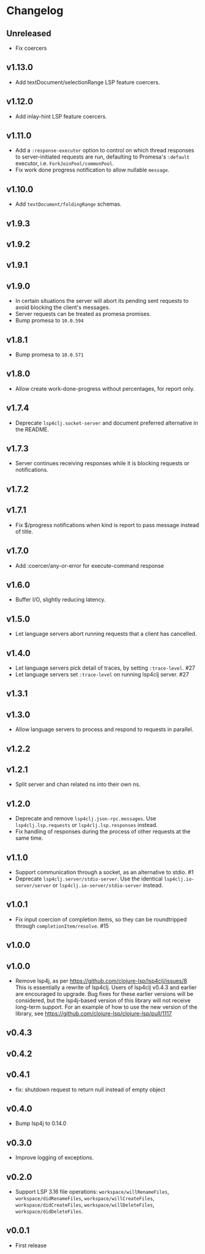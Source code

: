 # Changelog

## Unreleased

- Fix coercers

## v1.13.0

- Add textDocument/selectionRange LSP feature coercers.

## v1.12.0

- Add inlay-hint LSP feature coercers.

## v1.11.0

- Add a `:response-executor` option to control on which thread responses to
  server-initiated requests are run, defaulting to Promesa's `:default`
  executor, i.e. `ForkJoinPool/commonPool`.
- Fix work done progress notification to allow nullable `message`.

## v1.10.0

- Add `textDocument/foldingRange` schemas.

## v1.9.3

## v1.9.2

## v1.9.1

## v1.9.0

- In certain situations the server will abort its pending sent requests to avoid
  blocking the client's messages.
- Server requests can be treated as promesa promises.
- Bump promesa to `10.0.594`

## v1.8.1

- Bump promesa to `10.0.571`

## v1.8.0

- Allow create work-done-progress without percentages, for report only.

## v1.7.4

- Deprecate `lsp4clj.socket-server` and document preferred alternative in the README.

## v1.7.3

- Server continues receiving responses while it is blocking requests or notifications.

## v1.7.2

## v1.7.1

- Fix $/progress notifications when kind is report to pass message instead of title.

## v1.7.0

- Add :coercer/any-or-error for execute-command response

## v1.6.0

- Buffer I/O, slightly reducing latency.

## v1.5.0

- Let language servers abort running requests that a client has cancelled.

## v1.4.0

- Let language servers pick detail of traces, by setting `:trace-level`. #27
- Let language servers set `:trace-level` on running lsp4clj server. #27

## v1.3.1

## v1.3.0

- Allow language servers to process and respond to requests in parallel.

## v1.2.2

## v1.2.1

- Split server and chan related ns into their own ns.

## v1.2.0

- Deprecate and remove `lsp4clj.json-rpc.messages`. Use `lsp4clj.lsp.requests` or `lsp4clj.lsp.responses` instead.
- Fix handling of responses during the process of other requests at the same time.

## v1.1.0

- Support communication through a socket, as an alternative to stdio. #1
- Deprecate `lsp4clj.server/stdio-server`. Use the identical `lsp4clj.io-server/server` or `lsp4clj.io-server/stdio-server` instead.

## v1.0.1

- Fix input coercion of completion items, so they can be roundtripped through `completionItem/resolve`. #15

## v1.0.0

## v1.0.0

- Remove lsp4j, as per https://github.com/clojure-lsp/lsp4clj/issues/8
This is essentially a rewrite of lsp4clj. Users of lsp4clj v0.4.3 and earlier
are encouraged to upgrade. Bug fixes for these earlier versions will be
considered, but the lsp4j-based version of this library will not receive
long-term support. For an example of how to use the new version of the library,
see https://github.com/clojure-lsp/clojure-lsp/pull/1117

## v0.4.3

## v0.4.2

## v0.4.1

- fix: shutdown request to return null instead of empty object

## v0.4.0

- Bump lsp4j to 0.14.0

## v0.3.0

- Improve logging of exceptions.

## v0.2.0

- Support LSP 3.16 file operations: `workspace/willRenameFiles`, `workspace/didRenameFiles`,
`workspace/willCreateFiles`, `workspace/didCreateFiles`, `workspace/willDeleteFiles`, `workspace/didDeleteFiles`.

## v0.0.1

- First release
